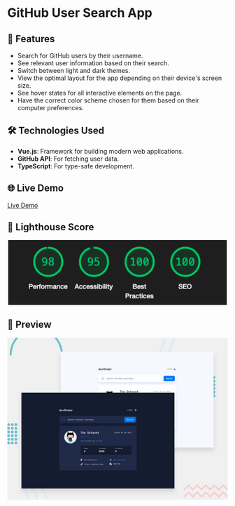 # GitHub User Search App

## 🚀 Features
- Search for GitHub users by their username.
- See relevant user information based on their search.
- Switch between light and dark themes.
- View the optimal layout for the app depending on their device's screen size.
- See hover states for all interactive elements on the page.
- Have the correct color scheme chosen for them based on their computer preferences.

## 🛠️ Technologies Used
- **Vue.js**: Framework for building modern web applications.
- **GitHub API**: For fetching user data.
- **TypeScript**: For type-safe development.

## 🌐 Live Demo
<a href="https://tubular-cassata-5de9ff.netlify.app/" target="_blank">Live Demo</a>

## 🌟 Lighthouse Score
<div align="center">
  <img src="./lighthouse-devfinder.png" alt="Lighthouse Score" width="500">
</div>

## 🌄 Preview
<div align="center">
  <img src="./preview.jpg" alt="Preview" width="800">
</div>
